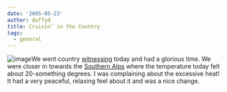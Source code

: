 ```yaml
---
date: '2005-05-23'
author: duffyd
title: Cruisin’ in the Country
tags:
  - general
---
```


![image](https://1drv.ms/i/s!AsJfVUEHse4xg3a9YEGpByi90mGw?embed=1&width=200&height=150)We went country [witnessing](https://href.li/?http://www.watchtower.org/library/jt/article_05.htm) today and had a glorious time. We were closer in towards the [Southern Alps](https://href.li/?http://en.wikipedia.org/wiki/Southern_Alps)
where the temperature today felt about 20-something degrees. I was
complaining about the excessive heat! It had a very peaceful, relaxing
feel about it and was a nice change.
